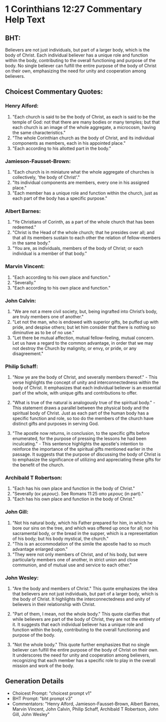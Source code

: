 # 1 Corinthians 12:27 Commentary Help Text

## BHT:
Believers are not just individuals, but part of a larger body, which is the body of Christ. Each individual believer has a unique role and function within the body, contributing to the overall functioning and purpose of the body. No single believer can fulfill the entire purpose of the body of Christ on their own, emphasizing the need for unity and cooperation among believers.

## Choicest Commentary Quotes:
### Henry Alford:
1. "Each church is said to be the body of Christ, as each is said to be the temple of God: not that there are many bodies or many temples; but that each church is an image of the whole aggregate, a microcosm, having the same characteristics."
2. "The whole Corinthian church as the body of Christ, and its individual components as members, each in his appointed place."
3. "Each according to his allotted part in the body."

### Jamieson-Fausset-Brown:
1. "Each church is in miniature what the whole aggregate of churches is collectively, 'the body of Christ'." 
2. "Its individual components are members, every one in his assigned place." 
3. "Each member has a unique role and function within the church, just as each part of the body has a specific purpose."

### Albert Barnes:
1. "Ye Christians of Corinth, as a part of the whole church that has been redeemed."
2. "Christ is the Head of the whole church; that he presides over all; and that all its members sustain to each other the relation of fellow-members in the same body."
3. "You are, as individuals, members of the body of Christ; or each individual is a member of that body."

### Marvin Vincent:
1. "Each according to his own place and function."
2. "Severally."
3. "Each according to his own place and function."

### John Calvin:
1. "We are not a mere civil society, but, being ingrafted into Christ’s body, are truly members one of another."
2. "Let not the man, who is endowed with superior gifts, be puffed up with pride, and despise others; but let him consider that there is nothing so diminutive as to be of no use."
3. "Let there be mutual affection, mutual fellow-feeling, mutual concern. Let us have a regard to the common advantage, in order that we may not destroy the Church by malignity, or envy, or pride, or any disagreement."

### Philip Schaff:
1. "Now ye are the body of Christ, and severally members thereof." - This verse highlights the concept of unity and interconnectedness within the body of Christ. It emphasizes that each individual believer is an essential part of the whole, with unique gifts and contributions to offer.

2. "What is true of the natural is analogously true of the spiritual body." - This statement draws a parallel between the physical body and the spiritual body of Christ. Just as each part of the human body has a specific function and role, so too do the members of the church have distinct gifts and purposes in serving God.

3. "The apostle now returns, in conclusion, to the specific gifts before enumerated, for the purpose of pressing the lessons he had been inculcating." - This sentence highlights the apostle's intention to reinforce the importance of the spiritual gifts mentioned earlier in the passage. It suggests that the purpose of discussing the body of Christ is to emphasize the significance of utilizing and appreciating these gifts for the benefit of the church.

### Archibald T Robertson:
1. "Each has his own place and function in the body of Christ."
2. "Severally (εκ μερους). See Romans 11:25 απο μερους (in part)."
3. "Each has his own place and function in the body of Christ."

### John Gill:
1. "Not his natural body, which his Father prepared for him, in which he bore our sins on the tree, and which was offered up once for all; nor his sacramental body, or the bread in the supper, which is a representation of his body; but his body mystical, the church."
2. "This is an accommodation of the simile the apostle had to so much advantage enlarged upon."
3. "They were not only members of Christ, and of his body, but were particularly members one of another, in strict union and close communion, and of mutual use and service to each other."

### John Wesley:
1. "Are the body and members of Christ." This quote emphasizes the idea that believers are not just individuals, but part of a larger body, which is the body of Christ. It highlights the interconnectedness and unity of believers in their relationship with Christ.

2. "Part of them, I mean, not the whole body." This quote clarifies that while believers are part of the body of Christ, they are not the entirety of it. It suggests that each individual believer has a unique role and function within the body, contributing to the overall functioning and purpose of the body.

3. "Not the whole body." This quote further emphasizes that no single believer can fulfill the entire purpose of the body of Christ on their own. It underscores the need for unity and cooperation among believers, recognizing that each member has a specific role to play in the overall mission and work of the body.


## Generation Details
- Choicest Prompt: "choicest prompt v1"
- BHT Prompt: "bht prompt v3"
- Commentators: "Henry Alford, Jamieson-Fausset-Brown, Albert Barnes, Marvin Vincent, John Calvin, Philip Schaff, Archibald T Robertson, John Gill, John Wesley"
